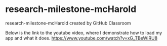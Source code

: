 # research-milestone-mcHarold
research-milestone-mcHarold created by GitHub Classroom

Below is the link to the youtube video, where I demonstrate how to load my app and what it does.
https://www.youtube.com/watch?v=xG_TBeWIRU8
